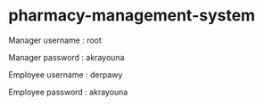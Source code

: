 # pharmacy-management-system
Manager username : root

Manager password : akrayouna


Employee username : derpawy

Employee password : akrayouna
